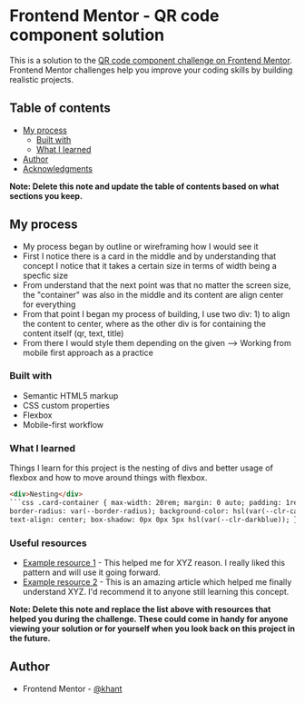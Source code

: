 # Frontend Mentor - QR code component solution

This is a solution to the [QR code component challenge on Frontend Mentor](https://www.frontendmentor.io/challenges/qr-code-component-iux_sIO_H). Frontend Mentor challenges help you improve your coding skills by building realistic projects.

## Table of contents

- [My process](#my-process)
  - [Built with](#built-with)
  - [What I learned](#what-i-learned)
- [Author](#author)
- [Acknowledgments](#acknowledgments)

**Note: Delete this note and update the table of contents based on what sections you keep.**

## My process

- My process began by outline or wireframing how I would see it
- First I notice there is a card in the middle and by understanding that concept I notice that it takes a certain size in terms of width being a specfic size
- From understand that the next point was that no matter the screen size, the "container" was also in the middle and its content are align center for everything
- From that point I began my process of building, I use two div: 1) to align the content to center, where as the other div is for containing the content itself (qr, text, title)
- From there I would style them depending on the given --> Working from mobile first approach as a practice

### Built with

- Semantic HTML5 markup
- CSS custom properties
- Flexbox
- Mobile-first workflow

### What I learned

Things I learn for this project is the nesting of divs and better usage of flexbox and how to move around things with flexbox.

````html
<div>Nesting</div>
```css .card-container { max-width: 20rem; margin: 0 auto; padding: 1rem;
border-radius: var(--border-radius); background-color: hsl(var(--clr-card));
text-align: center; box-shadow: 0px 0px 5px hsl(var(--clr-darkblue)); }
````

### Useful resources

- [Example resource 1](https://www.example.com) - This helped me for XYZ reason. I really liked this pattern and will use it going forward.
- [Example resource 2](https://www.example.com) - This is an amazing article which helped me finally understand XYZ. I'd recommend it to anyone still learning this concept.

**Note: Delete this note and replace the list above with resources that helped you during the challenge. These could come in handy for anyone viewing your solution or for yourself when you look back on this project in the future.**

## Author

- Frontend Mentor - [@khant](https://www.frontendmentor.io/profile/khantmhtoo)
